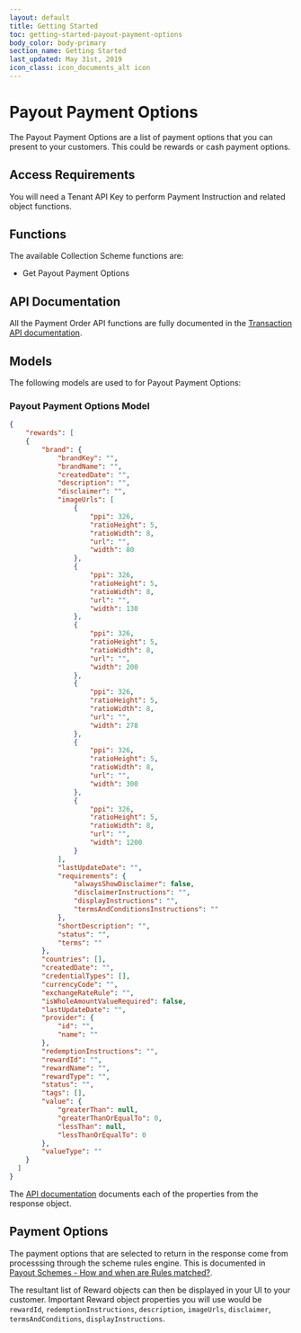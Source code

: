 ```yaml
---
layout: default
title: Getting Started
toc: getting-started-payout-payment-options
body_color: body-primary
section_name: Getting Started
last_updated: May 31st, 2019
icon_class: icon_documents_alt icon
---
```

# Payout Payment Options
The Payout Payment Options are a list of payment options that you can present to your customers. This could be rewards or cash payment options.

## Access Requirements
You will need a Tenant API Key to perform Payment Instruction and related object functions.

## Functions
The available Collection Scheme functions are:

- Get Payout Payment Options

## API Documentation
All the Payment Order API functions are fully documented in the [Transaction API documentation](https://api-docs.imbursepayments.com/?version=latest#09f68806-2b90-433d-9f6d-684cfef1d890).

## Models
The following models are used to for Payout Payment Options:

### Payout Payment Options Model
```json
{
	"rewards": [
    {
	    "brand": {
	        "brandKey": "",
	        "brandName": "",
	        "createdDate": "",
	        "description": "",
	        "disclaimer": "",
	        "imageUrls": [
	            {
	                "ppi": 326,
	                "ratioHeight": 5,
	                "ratioWidth": 8,
	                "url": "",
	                "width": 80
	            },
	            {
	                "ppi": 326,
	                "ratioHeight": 5,
	                "ratioWidth": 8,
	                "url": "",
	                "width": 130
	            },
	            {
	                "ppi": 326,
	                "ratioHeight": 5,
	                "ratioWidth": 8,
	                "url": "",
	                "width": 200
	            },
	            {
	                "ppi": 326,
	                "ratioHeight": 5,
	                "ratioWidth": 8,
	                "url": "",
	                "width": 278
	            },
	            {
	                "ppi": 326,
	                "ratioHeight": 5,
	                "ratioWidth": 8,
	                "url": "",
	                "width": 300
	            },
	            {
	                "ppi": 326,
	                "ratioHeight": 5,
	                "ratioWidth": 8,
	                "url": "",
	                "width": 1200
	            }
	        ],
	        "lastUpdateDate": "",
	        "requirements": {
	            "alwaysShowDisclaimer": false,
	            "disclaimerInstructions": "",
	            "displayInstructions": "",
	            "termsAndConditionsInstructions": ""
	        },
	        "shortDescription": "",
	        "status": "",
	        "terms": ""
	    },
	    "countries": [],
	    "createdDate": "",
	    "credentialTypes": [],
	    "currencyCode": "",
	    "exchangeRateRule": "",
	    "isWholeAmountValueRequired": false,
	    "lastUpdateDate": "",
	    "provider": {
	        "id": "",
	        "name": ""
	    },
	    "redemptionInstructions": "",
	    "rewardId": "",
	    "rewardName": "",
	    "rewardType": "",
	    "status": "",
	    "tags": [],
	    "value": {
	        "greaterThan": null,
	        "greaterThanOrEqualTo": 0,
	        "lessThan": null,
	        "lessThanOrEqualTo": 0
	    },
	    "valueType": ""
    }
  ]
}
```

The [API documentation](#api-documentation) documents each of the properties from the response object.

## Payment Options
The payment options that are selected to return in the response come from processsing through the scheme rules engine. This is documented in [Payout Schemes - How and when are Rules matched?](/pages/getting-started/payout-schemes/#how-and-when-are-rules-matched).

The resultant list of Reward objects can then be displayed in your UI to your customer. Important Reward object properties you will use would be `rewardId`, `redemptionInstructions`, `description`, `imageUrls`, `disclaimer`, `termsAndConditions`, `displayInstructions`.